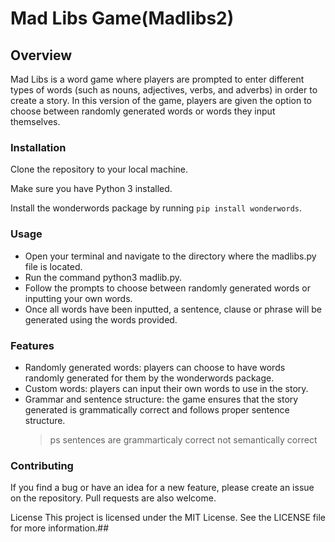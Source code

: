 # Mad Libs Game(Madlibs2)

## Overview

Mad Libs is a word game where players are prompted to enter different types of words (such as nouns, adjectives, verbs, and adverbs) in order to create a story. In this version of the game, players are given the option to choose between randomly generated words or words they input themselves.

### Installation

Clone the repository to your local machine.

Make sure you have Python 3 installed.

Install the wonderwords package by running `pip install wonderwords`.

### Usage

- Open your terminal and navigate to the directory where the madlibs.py file is located.
- Run the command python3 madlib.py.
- Follow the prompts to choose between randomly generated words or inputting your own words.
- Once all words have been inputted, a sentence, clause or phrase will be generated using the words provided.

### Features

- Randomly generated words: players can choose to have words randomly generated for them by the wonderwords package.
- Custom words: players can input their own words to use in the story.
- Grammar and sentence structure: the game ensures that the story generated is grammatically correct and follows proper sentence structure.
  >ps sentences are grammarticaly correct not semantically correct

### Contributing

If you find a bug or have an idea for a new feature, please create an issue on the repository. Pull requests are also welcome.

License
This project is licensed under the MIT License. See the LICENSE file for more information.##

